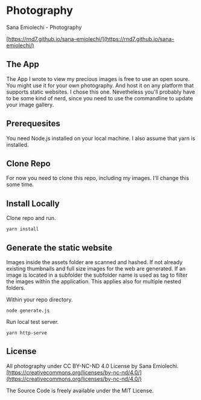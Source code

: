 # Photography
Sana Emiolechi - Photography

[https://rnd7.github.io/sana-emiolechi/](https://rnd7.github.io/sana-emiolechi/)


## The App
The App I wrote to view my precious images is free to use an open soure. You might use it for your own photography. And host it on any platform that supports static websites. I chose this one. Nevetheless you'll probably have to be some kind of nerd, since you need to use the commandline to update your image gallery.

## Prerequesites
You need Node.js installed on your local machine. I also assume that yarn is installed.

## Clone Repo
For now you need to clone this repo, including my images. I'll change this some time.

## Install Locally
Clone repo and run.
```
yarn install
```

## Generate the static website
Images inside the assets folder are scanned and hashed. If not already existing thumbnails and full size images for the web are generated. If an image is located in a subfolder the subfolder name is used as tag to filter the images within the application. This applies also for multiple nested folders.

Within your repo directory.
```
node generate.js
```

Run local test server.
```
yarn http-serve
```

## License
All photography under CC BY-NC-ND 4.0 License by Sana Emiolechi. 
[https://creativecommons.org/licenses/by-nc-nd/4.0/](https://creativecommons.org/licenses/by-nc-nd/4.0/)


The Source Code is freely available under the MIT License.